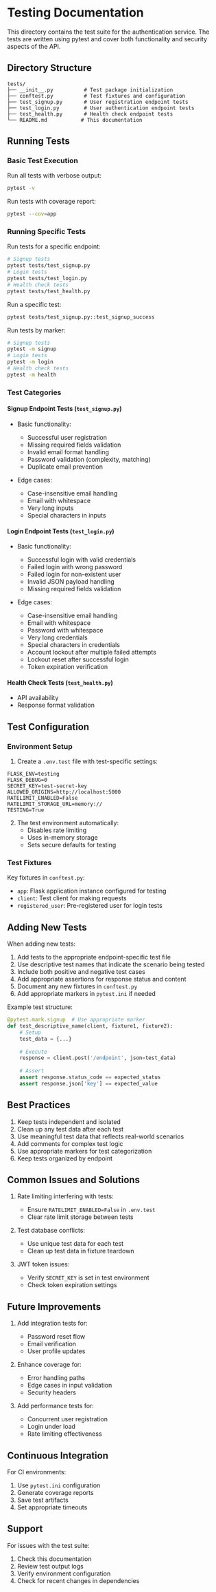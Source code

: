 # Testing Documentation

This directory contains the test suite for the authentication service. The tests are written using pytest and cover both functionality and security aspects of the API.

## Directory Structure

```
tests/
├── __init__.py          # Test package initialization
├── conftest.py          # Test fixtures and configuration
├── test_signup.py       # User registration endpoint tests
├── test_login.py        # User authentication endpoint tests
├── test_health.py       # Health check endpoint tests
└── README.md           # This documentation
```

## Running Tests

### Basic Test Execution

Run all tests with verbose output:
```bash
pytest -v
```

Run tests with coverage report:
```bash
pytest --cov=app
```

### Running Specific Tests

Run tests for a specific endpoint:
```bash
# Signup tests
pytest tests/test_signup.py
# Login tests
pytest tests/test_login.py
# Health check tests
pytest tests/test_health.py
```

Run a specific test:
```bash
pytest tests/test_signup.py::test_signup_success
```

Run tests by marker:
```bash
# Signup tests
pytest -m signup
# Login tests
pytest -m login
# Health check tests
pytest -m health
```

### Test Categories

#### Signup Endpoint Tests (`test_signup.py`)
- Basic functionality:
  - Successful user registration
  - Missing required fields validation
  - Invalid email format handling
  - Password validation (complexity, matching)
  - Duplicate email prevention

- Edge cases:
  - Case-insensitive email handling
  - Email with whitespace
  - Very long inputs
  - Special characters in inputs

#### Login Endpoint Tests (`test_login.py`)
- Basic functionality:
  - Successful login with valid credentials
  - Failed login with wrong password
  - Failed login for non-existent user
  - Invalid JSON payload handling
  - Missing required fields validation

- Edge cases:
  - Case-insensitive email handling
  - Email with whitespace
  - Password with whitespace
  - Very long credentials
  - Special characters in credentials
  - Account lockout after multiple failed attempts
  - Lockout reset after successful login
  - Token expiration verification

#### Health Check Tests (`test_health.py`)
- API availability
- Response format validation

## Test Configuration

### Environment Setup

1. Create a `.env.test` file with test-specific settings:
```env
FLASK_ENV=testing
FLASK_DEBUG=0
SECRET_KEY=test-secret-key
ALLOWED_ORIGINS=http://localhost:5000
RATELIMIT_ENABLED=False
RATELIMIT_STORAGE_URL=memory://
TESTING=True
```

2. The test environment automatically:
   - Disables rate limiting
   - Uses in-memory storage
   - Sets secure defaults for testing

### Test Fixtures

Key fixtures in `conftest.py`:
- `app`: Flask application instance configured for testing
- `client`: Test client for making requests
- `registered_user`: Pre-registered user for login tests

## Adding New Tests

When adding new tests:

1. Add tests to the appropriate endpoint-specific test file
2. Use descriptive test names that indicate the scenario being tested
3. Include both positive and negative test cases
4. Add appropriate assertions for response status and content
5. Document any new fixtures in `conftest.py`
6. Add appropriate markers in `pytest.ini` if needed

Example test structure:
```python
@pytest.mark.signup  # Use appropriate marker
def test_descriptive_name(client, fixture1, fixture2):
    # Setup
    test_data = {...}
    
    # Execute
    response = client.post('/endpoint', json=test_data)
    
    # Assert
    assert response.status_code == expected_status
    assert response.json['key'] == expected_value
```

## Best Practices

1. Keep tests independent and isolated
2. Clean up any test data after each test
3. Use meaningful test data that reflects real-world scenarios
4. Add comments for complex test logic
5. Use appropriate markers for test categorization
6. Keep tests organized by endpoint

## Common Issues and Solutions

1. Rate limiting interfering with tests:
   - Ensure `RATELIMIT_ENABLED=False` in `.env.test`
   - Clear rate limit storage between tests

2. Test database conflicts:
   - Use unique test data for each test
   - Clean up test data in fixture teardown

3. JWT token issues:
   - Verify `SECRET_KEY` is set in test environment
   - Check token expiration settings

## Future Improvements

1. Add integration tests for:
   - Password reset flow
   - Email verification
   - User profile updates

2. Enhance coverage for:
   - Error handling paths
   - Edge cases in input validation
   - Security headers

3. Add performance tests for:
   - Concurrent user registration
   - Login under load
   - Rate limiting effectiveness

## Continuous Integration

For CI environments:
1. Use `pytest.ini` configuration
2. Generate coverage reports
3. Save test artifacts
4. Set appropriate timeouts

## Support

For issues with the test suite:
1. Check this documentation
2. Review test output logs
3. Verify environment configuration
4. Check for recent changes in dependencies 
